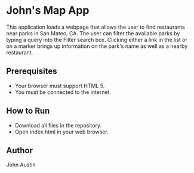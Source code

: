 # John's Map App

This application loads a webpage that allows the user to find restaurants near parks in San Mateo, CA.
The user can filter the available parks by typing a query into the Filter search box.
Clicking either a link in the list or on a marker brings up information on the park's name as well as a nearby restaurant.

## Prerequisites
* Your browser must support HTML 5.
* You must be connected to the internet.

## How to Run
* Download all files in the repository.
* Open index.html in your web browser.

## Author
John Austin